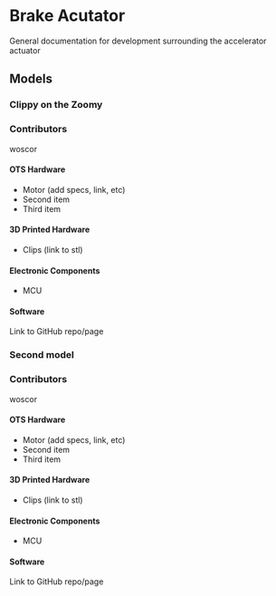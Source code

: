 # Brake Acutator
General documentation for development surrounding the accelerator actuator


## Models

### Clippy on the Zoomy

### Contributors
woscor

#### OTS Hardware

- Motor (add specs, link, etc)
- Second item
- Third item

#### 3D Printed Hardware

- Clips (link to stl)


#### Electronic Components

- MCU

#### Software

Link to GitHub repo/page


### Second model 

### Contributors
woscor

#### OTS Hardware

- Motor (add specs, link, etc)
- Second item
- Third item

#### 3D Printed Hardware

- Clips (link to stl) 


#### Electronic Components

- MCU

#### Software

Link to GitHub repo/page
